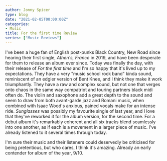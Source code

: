 ```yaml
---
author: Jonny Spicer
type: blog
date: "2021-02-05T00:00:00Z"
categories:
- Music
title: For the first time Review
series: ["Music Reviews"]
---
```

I've been a huge fan of English post-punks Black Country, New Road since hearing their first single, *Athen's, France* in 2019, and have been desperate for them to release an album
ever since. Today was finally the day, with their release of *For the first time* and I'm so happy that it's lived up to my expectations. They have a very "music school rock band"
kinda sound, reminiscent of an edgier version of Bent Knee, and I think they make it work triumphantly. They have a raw and complex sound, but not one that verges onto chaos in the
same way compatriot and touring partners black midi often do. The violin and saxophone add a great depth to the sound and seem to draw from both avant-garde jazz and Romani music,
when combined with Isaac Wood's anxious, pained vocals make for an intense ride. *Sunglasses* was possibly my favourite single of last year, and I love that they've reworked it for
the album version, for the second time. For a debut album it's remarkably coherent and all six tracks blend seamlessly into one another, as if each is a movement in a larger piece of
music. I've already listened to it several times through today.

I'm sure their music and their listeners could deservedly be criticised for being pretentious, but who cares, I think it's amazing. Already an early contender for album of the year,
9/10.

